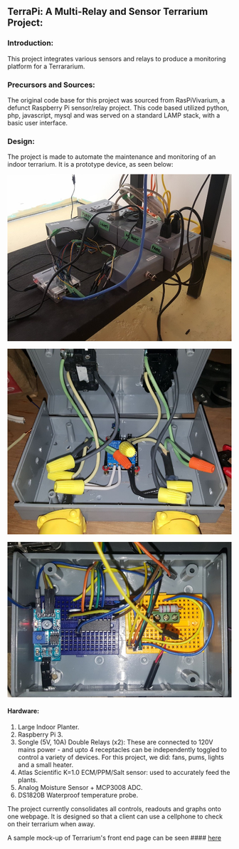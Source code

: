 ## TerraPi: A Multi-Relay and Sensor Terrarium Project:

### Introduction:

This project integrates various sensors and relays to produce a monitoring platform for a Terrararium.

### Precursors and Sources:

The original code base for this project was sourced from RasPiVivarium, a defunct Raspberry Pi sensor/relay project. This code based utilized python, php, javascript, mysql and was served on a standard LAMP stack, with a basic user interface.

### Design:

The project is made to automate the maintenance and monitoring of an indoor terrarium. It is a prototype device, as seen below:

![alt text][components]

![alt text][relays]

![alt text][sensors]

#### Hardware:
1) Large Indoor Planter.
2) Raspberry Pi 3.
2) Songle (5V, 10A) Double Relays (x2): These are connected to 120V mains power - and upto 4 receptacles can be independently toggled to control a variety of devices. For this project, we did: fans, pums, lights and a small heater.
3) Atlas Scientific K=1.0 ECM/PPM/Salt sensor: used to accurately feed the plants.
4) Analog Moisture Sensor + MCP3008 ADC.
5) DS1820B Waterproof temperature probe.

The project currently consolidates all controls, readouts and graphs onto one webpage. It is designed so that a client can use a cellphone to check on their terrarium when away.

A sample mock-up of Terrarium's front end page can be seen #### [here][site]

[components]: ./pics/components.jpg

[relays]: ./pics/relaywiring.jpg

[sensors]: ./pics/sensorwiring.jpg

[site]: http://www.cumulativeparadigms.org/html/monitor.html
